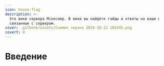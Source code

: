 ```yaml
---
icon: house-flag
description: >-
  Это вики сервера Minecamp. В вики вы найдёте гайды и ответы на ваши вопросы,
  связанные с сервером.
cover: .gitbook/assets/Снимок экрана 2024-10-12 182445.png
coverY: 0
---
```


# Введение

